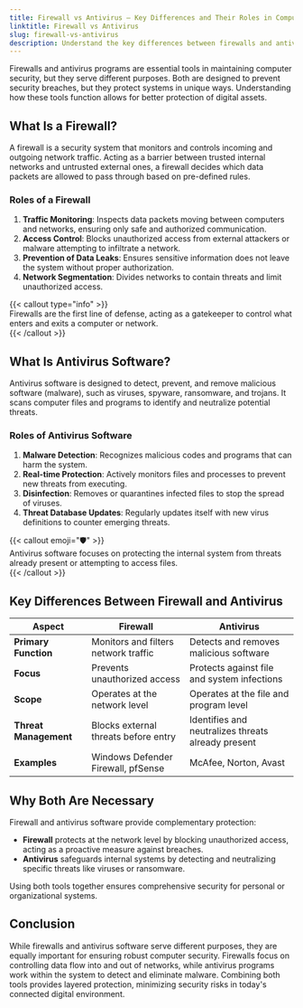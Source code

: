 ```yaml
---
title: Firewall vs Antivirus – Key Differences and Their Roles in Computer Security  
linktitle: Firewall vs Antivirus  
slug: firewall-vs-antivirus  
description: Understand the key differences between firewalls and antivirus software, their roles in computer security, and how they protect systems from threats.  
---
```



Firewalls and antivirus programs are essential tools in maintaining computer security, but they serve different purposes. Both are designed to prevent security breaches, but they protect systems in unique ways. Understanding how these tools function allows for better protection of digital assets.


## What Is a Firewall?  

A firewall is a security system that monitors and controls incoming and outgoing network traffic. Acting as a barrier between trusted internal networks and untrusted external ones, a firewall decides which data packets are allowed to pass through based on pre-defined rules.

### Roles of a Firewall  
1. **Traffic Monitoring**: Inspects data packets moving between computers and networks, ensuring only safe and authorized communication.  
2. **Access Control**: Blocks unauthorized access from external attackers or malware attempting to infiltrate a network.  
3. **Prevention of Data Leaks**: Ensures sensitive information does not leave the system without proper authorization.  
4. **Network Segmentation**: Divides networks to contain threats and limit unauthorized access.

{{< callout type="info" >}}  
Firewalls are the first line of defense, acting as a gatekeeper to control what enters and exits a computer or network.  
{{< /callout >}}


## What Is Antivirus Software?  

Antivirus software is designed to detect, prevent, and remove malicious software (malware), such as viruses, spyware, ransomware, and trojans. It scans computer files and programs to identify and neutralize potential threats.

### Roles of Antivirus Software  
1. **Malware Detection**: Recognizes malicious codes and programs that can harm the system.  
2. **Real-time Protection**: Actively monitors files and processes to prevent new threats from executing.  
3. **Disinfection**: Removes or quarantines infected files to stop the spread of viruses.  
4. **Threat Database Updates**: Regularly updates itself with new virus definitions to counter emerging threats.  

{{< callout emoji="🛡️" >}}  
Antivirus software focuses on protecting the internal system from threats already present or attempting to access files.  
{{< /callout >}}


## Key Differences Between Firewall and Antivirus  

| **Aspect**            | **Firewall**                         | **Antivirus**                          |  
|------------------------|--------------------------------------|---------------------------------------|  
| **Primary Function**   | Monitors and filters network traffic | Detects and removes malicious software |  
| **Focus**              | Prevents unauthorized access         | Protects against file and system infections |  
| **Scope**              | Operates at the network level        | Operates at the file and program level  |  
| **Threat Management**  | Blocks external threats before entry | Identifies and neutralizes threats already present |  
| **Examples**           | Windows Defender Firewall, pfSense  | McAfee, Norton, Avast                  |


## Why Both Are Necessary  

Firewall and antivirus software provide complementary protection:  

- **Firewall** protects at the network level by blocking unauthorized access, acting as a proactive measure against breaches.  
- **Antivirus** safeguards internal systems by detecting and neutralizing specific threats like viruses or ransomware.  

Using both tools together ensures comprehensive security for personal or organizational systems.


## Conclusion  

While firewalls and antivirus software serve different purposes, they are equally important for ensuring robust computer security. Firewalls focus on controlling data flow into and out of networks, while antivirus programs work within the system to detect and eliminate malware. Combining both tools provides layered protection, minimizing security risks in today's connected digital environment.